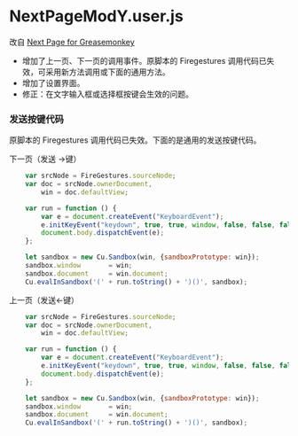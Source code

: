NextPageModY.user.js
====================

改自 [Next Page for Greasemonkey](http://userscripts.org:8080/scripts/show/27251)

 - 增加了上一页、下一页的调用事件。原脚本的 Firegestures 调用代码已失效，可采用新方法调用或下面的通用方法。
 - 增加了设置界面。
 - 修正：在文字输入框或选择框按键会生效的问题。


### 发送按键代码

原脚本的 Firegestures 调用代码已失效。下面的是通用的发送按键代码。

下一页（发送 →键）

```js
	var srcNode = FireGestures.sourceNode;
	var doc = srcNode.ownerDocument,
	    win = doc.defaultView;

	var run = function () {
	    var e = document.createEvent("KeyboardEvent");
	    e.initKeyEvent("keydown", true, true, window, false, false, false, false, 39, 0);
	    document.body.dispatchEvent(e);
	};

	let sandbox = new Cu.Sandbox(win, {sandboxPrototype: win});
	sandbox.window       = win;
	sandbox.document     = win.document;
	Cu.evalInSandbox('(' + run.toString() + ')()', sandbox);
```

上一页（发送←键）

```js
	var srcNode = FireGestures.sourceNode;
	var doc = srcNode.ownerDocument,
	    win = doc.defaultView;

	var run = function () {
	    var e = document.createEvent("KeyboardEvent");
	    e.initKeyEvent("keydown", true, true, window, false, false, false, false, 37, 0);
	    document.body.dispatchEvent(e);
	};

	let sandbox = new Cu.Sandbox(win, {sandboxPrototype: win});
	sandbox.window       = win;
	sandbox.document     = win.document;
	Cu.evalInSandbox('(' + run.toString() + ')()', sandbox);
```